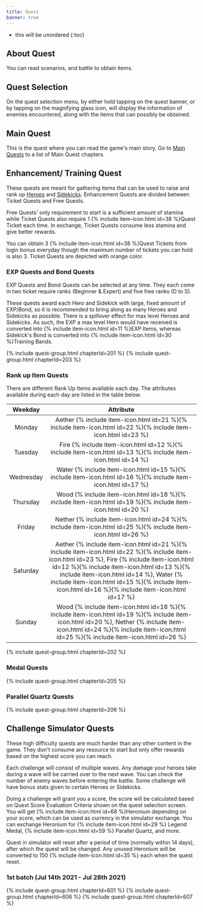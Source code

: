 ```yaml
---
title: Quest
banner: true
---
```


* this will be unordered
{:toc}

## About Quest

You can read scenarios, and battle to obtain items.

## Quest Selection

On the quest selection menu, by either hold tapping on the quest banner, or by tapping on the magnifying glass icon, will display the information of enemies encountered, along with the items that can possibly be obtained.

## Main Quest

This is the quest where you can read the game's main story. Go to [Main Quests](/main_quests/) to a list of Main Quest chapters.

## Enhancement/ Training Quest

These quests are meant for gathering items that can be used to raise and rank up [Heroes](/guide/hero/) and [Sidekicks](/guide/sidekick/). Enhancement Quests are divided between Ticket Quests and Free Quests.

Free Quests' only requirement to start is a sufficient amount of stamina while Ticket Quests also require 1 {% include item-icon.html id=38 %}Quest Ticket each time. In exchange, Ticket Quests consume less stamina and give better rewards.

You can obtain 3 {% include item-icon.html id=38 %}Quest Tickets from login bonus everyday though the maximum number of tickets you can hold is also 3. Ticket Quests are depicted with orange color.

### EXP Quests and Bond Quests

EXP Quests and Bond Quests can be selected at any time. They each come in two ticket require ranks (Beginner & Expert) and five free ranks (D to S).

These quests award each Hero and Sidekick with large, fixed amount of EXP/Bond, so it is recommended to bring along as many Heroes and Sidekicks as possible. There is a spillover effect for max level Heroes and Sidekicks. As such, the EXP a max level Hero would have received is converted into {% include item-icon.html id=11 %}EXP Items, whereas Sidekick's Bond is converted into {% include item-icon.html id=30 %}Training Bands.

{% include quest-group.html chapterId=201 %}
{% include quest-group.html chapterId=203 %}

### Rank up Item Quests 

There are different Rank Up Items available each day. The attributes available during each day are listed in the table below.

|  Weekday  |  Attribute  |
|:---------:|:-----------:|
|    Monday | Aether {% include item-icon.html id=21 %}{% include item-icon.html id=22 %}{% include item-icon.html id=23 %} |
|   Tuesday | Fire {% include item-icon.html id=12 %}{% include item-icon.html id=13 %}{% include item-icon.html id=14 %} |
| Wednesday | Water {% include item-icon.html id=15 %}{% include item-icon.html id=16 %}{% include item-icon.html id=17 %} |
|  Thursday | Wood {% include item-icon.html id=18 %}{% include item-icon.html id=19 %}{% include item-icon.html id=20 %} |
|    Friday | Nether {% include item-icon.html id=24 %}{% include item-icon.html id=25 %}{% include item-icon.html id=26 %} |
|  Saturday | Aether {% include item-icon.html id=21 %}{% include item-icon.html id=22 %}{% include item-icon.html id=23 %}, Fire {% include item-icon.html id=12 %}{% include item-icon.html id=13 %}{% include item-icon.html id=14 %}, Water {% include item-icon.html id=15 %}{% include item-icon.html id=16 %}{% include item-icon.html id=17 %} |
|    Sunday | Wood {% include item-icon.html id=18 %}{% include item-icon.html id=19 %}{% include item-icon.html id=20 %}, Nether {% include item-icon.html id=24 %}{% include item-icon.html id=25 %}{% include item-icon.html id=26 %} |

{% include quest-group.html chapterId=202 %}

### Medal Quests

{% include quest-group.html chapterId=205 %}

### Parallel Quartz Quests

{% include quest-group.html chapterId=206 %}

## Challenge Simulator Quests

These high difficulty quests are much harder than any other content in the game. They don't consume any resource to start but only offer rewards based on the highest score you can reach.

Each challenge will consist of multiple waves. Any damage your heroes take during a wave will be carried over to the next wave. You can check the number of enemy waves before entering the battle. Some challenge will have bonus stats given to certain Heroes or Sidekicks.

Doing a challenge will grant you a score, the score will be calculated based on Quest Score Evaluation Criteria shown on the quest selection screen. You will get {% include item-icon.html id=68 %}Heronium depending on your score, which can be used as currency in the simulator exchange. You can exchange Heronium for {% include item-icon.html id=29 %} Legend Medal, {% include item-icon.html id=59 %} Parallel Quartz, and more.

Quest in simulator will reset after a period of time (normally within 14 days), after which the quest will be changed.  Any unused Heronium will be converted to 150 {% include item-icon.html id=35 %} each when the quest reset.

### 1st batch (Jul 14th 2021 - Jul 28th 2021)
{% include quest-group.html chapterId=601 %}
{% include quest-group.html chapterId=606 %}
{% include quest-group.html chapterId=607 %}
